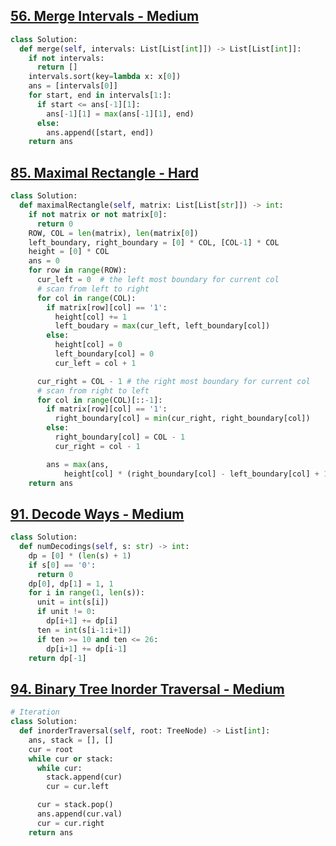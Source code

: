 ## [56. Merge Intervals - Medium](https://leetcode.com/problems/merge-intervals/)

```python
class Solution:
  def merge(self, intervals: List[List[int]]) -> List[List[int]]:
    if not intervals:
      return []
    intervals.sort(key=lambda x: x[0])
    ans = [intervals[0]]
    for start, end in intervals[1:]:
      if start <= ans[-1][1]:
        ans[-1][1] = max(ans[-1][1], end)
      else:
        ans.append([start, end])
    return ans
```

## [85. Maximal Rectangle - Hard](https://leetcode.com/problems/maximal-rectangle/)

```python
class Solution:
  def maximalRectangle(self, matrix: List[List[str]]) -> int:
    if not matrix or not matrix[0]:
      return 0
    ROW, COL = len(matrix), len(matrix[0])
    left_boundary, right_boundary = [0] * COL, [COL-1] * COL
    height = [0] * COL
    ans = 0
    for row in range(ROW):
      cur_left = 0  # the left most boundary for current col
      # scan from left to right
      for col in range(COL):
        if matrix[row][col] == '1':
          height[col] += 1
          left_boudary = max(cur_left, left_boundary[col])
        else:
          height[col] = 0
          left_boundary[col] = 0
          cur_left = col + 1

      cur_right = COL - 1 # the right most boundary for current col
      # scan from right to left
      for col in range(COL)[::-1]:
        if matrix[row][col] == '1':
          right_boundary[col] = min(cur_right, right_boundary[col])
        else:
          right_boundary[col] = COL - 1
          cur_right = col - 1

        ans = max(ans,
            height[col] * (right_boundary[col] - left_boundary[col] + 1))
    return ans
```

## [91. Decode Ways - Medium](https://leetcode.com/problems/decode-ways/)

```python
class Solution:
  def numDecodings(self, s: str) -> int:
    dp = [0] * (len(s) + 1)
    if s[0] == '0':
      return 0
    dp[0], dp[1] = 1, 1
    for i in range(1, len(s)):
      unit = int(s[i])
      if unit != 0:
        dp[i+1] += dp[i]
      ten = int(s[i-1:i+1])
      if ten >= 10 and ten <= 26:
        dp[i+1] += dp[i-1]
    return dp[-1]
```

## [94. Binary Tree Inorder Traversal - Medium](https://leetcode.com/problems/binary-tree-inorder-traversal/)

```python
# Iteration
class Solution:
  def inorderTraversal(self, root: TreeNode) -> List[int]:
    ans, stack = [], []
    cur = root
    while cur or stack:
      while cur:
        stack.append(cur)
        cur = cur.left

      cur = stack.pop()
      ans.append(cur.val)
      cur = cur.right
    return ans


```